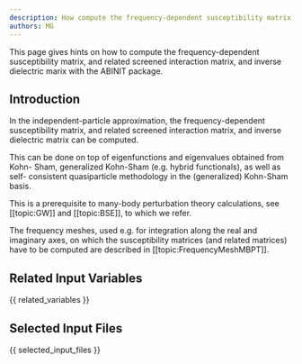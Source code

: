 ```yaml
---
description: How compute the frequency-dependent susceptibility matrix, and related screened interaction matrix, and inverse dielectric marix
authors: MG
---
```

<!--- This is the source file for this topics. Can be edited. -->

This page gives hints on how to compute the frequency-dependent susceptibility matrix, and related screened
interaction matrix, and inverse dielectric marix with the ABINIT package.

## Introduction

In the independent-particle approximation, the frequency-dependent
susceptibility matrix, and related screened interaction matrix, and inverse
dielectric matrix can be computed.

This can be done on top of eigenfunctions and eigenvalues obtained from Kohn-
Sham, generalized Kohn-Sham (e.g. hybrid functionals), as well as self-
consistent quasiparticle methodology in the (generalized) Kohn-Sham basis.

This is a prerequisite to many-body perturbation theory calculations, see
[[topic:GW]] and [[topic:BSE]], to which we refer.

The frequency meshes, used e.g. for integration along the real and imaginary
axes, on which the susceptibility matrices (and related matrices) have to be
computed are described in [[topic:FrequencyMeshMBPT]].



## Related Input Variables

{{ related_variables }}

## Selected Input Files

{{ selected_input_files }}

